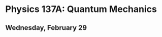 Physics 137A: Quantum Mechanics
===============================
Wednesday, February 29
----------------------
